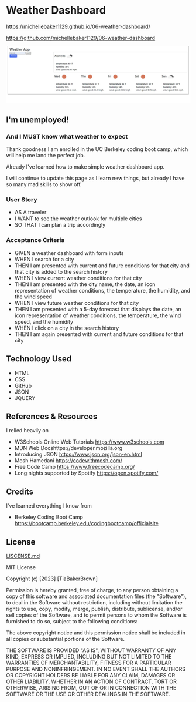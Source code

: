 # Weather Dashboard


https://michellebaker1129.github.io/06-weather-dashboard/

https://github.com/michellebaker1129/06-weather-dashboard


<img src="./assets/weather-app-img.jpg" alt="weather forecast today plus five days" title="weather dashboard app">


## I'm unemployed!
### And I MUST know what weather to expect

Thank goodness I am enrolled in the UC Berkeley coding boot camp, which will help me land the perfect job. 

Already I've learned how to make simple weather dashboard app. 

I will continue to update this page as I learn new things, but already I have so many mad skills to show off. 


### User Story

- AS A traveler
- I WANT to see the weather outlook for multiple cities
- SO THAT I can plan a trip accordingly

### Acceptance Criteria
- GIVEN a weather dashboard with form inputs
- WHEN I search for a city
- THEN I am presented with current and future conditions for that city and that city is added to the search history
- WHEN I view current weather conditions for that city
- THEN I am presented with the city name, the date, an icon representation of weather conditions, the temperature, the humidity, and the wind speed
- WHEN I view future weather conditions for that city
- THEN I am presented with a 5-day forecast that displays the date, an icon representation of weather conditions, the temperature, the wind speed, and the humidity
- WHEN I click on a city in the search history
- THEN I am again presented with current and future conditions for that city

## Technology Used
* HTML
* CSS
* GitHub
* JSON
* JQUERY


## References & Resources

I relied heavily on 
* W3Schools Online Web Tutorials https://www.w3schools.com
* MDN Web Docshttps://developer.mozilla.org
* Introducing JSON https://www.json.org/json-en.html 
* Mosh Hamedani https://codewithmosh.com/
* Free Code Camp https://www.freecodecamp.org/
* Long nights supported by Spotify https://open.spotify.com/


## Credits

I've learned everything I know from 
* Berkeley Coding Boot Camp https://bootcamp.berkeley.edu/codingbootcamp/officialsite  


## License

[LISCENSE.md](LISCENSE.md)

MIT License

Copyright (c) [2023] [TiaBakerBrown]

Permission is hereby granted, free of charge, to any person obtaining a copy
of this software and associated documentation files (the "Software"), to deal
in the Software without restriction, including without limitation the rights
to use, copy, modify, merge, publish, distribute, sublicense, and/or sell
copies of the Software, and to permit persons to whom the Software is
furnished to do so, subject to the following conditions:

The above copyright notice and this permission notice shall be included in all
copies or substantial portions of the Software.

THE SOFTWARE IS PROVIDED "AS IS", WITHOUT WARRANTY OF ANY KIND, EXPRESS OR
IMPLIED, INCLUDING BUT NOT LIMITED TO THE WARRANTIES OF MERCHANTABILITY,
FITNESS FOR A PARTICULAR PURPOSE AND NONINFRINGEMENT. IN NO EVENT SHALL THE
AUTHORS OR COPYRIGHT HOLDERS BE LIABLE FOR ANY CLAIM, DAMAGES OR OTHER
LIABILITY, WHETHER IN AN ACTION OF CONTRACT, TORT OR OTHERWISE, ARISING FROM,
OUT OF OR IN CONNECTION WITH THE SOFTWARE OR THE USE OR OTHER DEALINGS IN THE
SOFTWARE.
